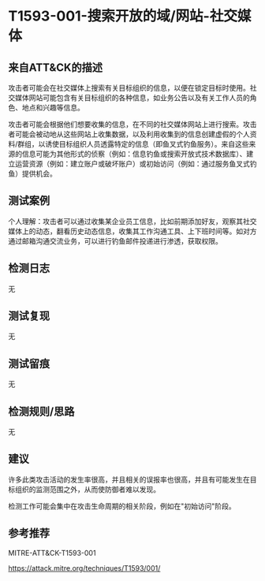 # T1593-001-搜索开放的域/网站-社交媒体

## 来自ATT&CK的描述

攻击者可能会在社交媒体上搜索有关目标组织的信息，以便在锁定目标时使用。社交媒体网站可能包含有关目标组织的各种信息，如业务公告以及有关工作人员的角色、地点和兴趣等信息。

攻击者可能会根据他们想要收集的信息，在不同的社交媒体网站上进行搜索。攻击者可能会被动地从这些网站上收集数据，以及利用收集到的信息创建虚假的个人资料/群组，以诱使目标组织人员透露特定的信息（即鱼叉式钓鱼服务）。来自这些来源的信息可能为其他形式的侦察（例如：信息钓鱼或搜索开放式技术数据库）、建立运营资源（例如：建立账户或破坏账户）或初始访问（例如：通过服务鱼叉式钓鱼）提供机会。

## 测试案例

个人理解：攻击者可以通过收集某企业员工信息，比如前期添加好友，观察其社交媒体上的动态，翻看历史动态信息，收集其工作沟通工具、上下班时间等。如对方通过邮箱沟通交流业务，可以进行钓鱼邮件投递进行渗透，获取权限。

## 检测日志

无

## 测试复现

无

## 测试留痕

无

## 检测规则/思路

无

## 建议

许多此类攻击活动的发生率很高，并且相关的误报率也很高，并且有可能发生在目标组织的监测范围之外，从而使防御者难以发现。

检测工作可能会集中在攻击生命周期的相关阶段，例如在"初始访问"阶段。

## 参考推荐

MITRE-ATT&CK-T1593-001

<https://attack.mitre.org/techniques/T1593/001/>
